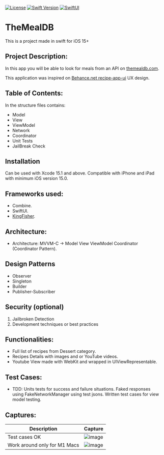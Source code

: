 [![License][license-image]][license-url] [![Swift Version][swift-image]][swift-url]  [![SwiftUI][swiftUI-image]][swiftUI-url]

[swift-image]:https://img.shields.io/badge/Swift-5.9.2-orange?style=for-the-badge
[swift-url]: https://swift.org/

[license-image]: https://img.shields.io/badge/License-MIT-blue?style=for-the-badge
[license-url]: LICENSE

[SwiftUI-image]: https://img.shields.io/badge/SwiftUI-3.0-orange?style=for-the-badge&logo=swift&logoColor=white
[SwiftUI-url]: https://developer.apple.com/xcode/swiftui/

# TheMealDB
This is a project made in swift for iOS 15+

## Project Description:
In this app you will be able to look for meals from an API on [themealdb.com](https://www.themealdb.com/api.php).

This application was inspired on [Behance.net recipe-app-ui](https://www.behance.net/gallery/176410731/recipe-app-ui?tracking_source=search_projects|recipe+app+design) UX design.

## Table of Contents:
In the structure files contains: 
- Model
- View
- ViewModel
- Network
- Coordinator
- Unit Tests
- JailBreak Check

## Installation
Can be used with Xcode 15.1 and above. Compatible with iPhone and iPad with minimum iOS version 15.0.

## Frameworks used:
- Combine.
- SwiftUI.
- [KingFisher](https://github.com/onevcat/Kingfisher).

## Architecture:
- Architecture: MVVM-C -> Model View ViewModel Coordinator (Coordinator Pattern).

## Design Patterns
- Observer
- Singleton
- Builder
- Publisher-Subscriber

## Security (optional)
 1. Jailbroken Detection
 2. Development techniques or best practices

## Functionalities:
- Full list of recipes from Dessert category.
- Recipes Details with images and or YouTube videos.
- Youtube View made with WebKit and wrapped in UIViewRepresentable.

## Test Cases:
 - TDD: Units tests for success and failure situations. Faked responses using FakeNetworkManager using test jsons. Written test cases for view model testing.

## Captures:
|Description| Capture|
|---|---|
| Test cases OK | ![image](https://github.com/adpaladines/TheMealDB/Resources/) |
| Work around only for M1 Macs | ![image](https://github.com/adpaladines/TheMealDB/Resources/) |
